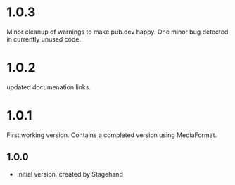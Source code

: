 # 1.0.3
Minor cleanup of warnings to make pub.dev happy.
One minor bug detected in currently unused code.
# 1.0.2
updated documenation links.
# 1.0.1

First working version.
Contains a completed version using MediaFormat.
## 1.0.0

- Initial version, created by Stagehand
